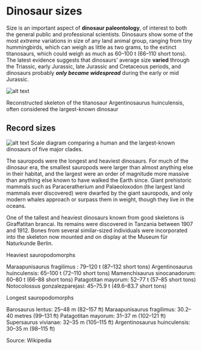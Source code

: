 # Dinosaur sizes

Size is an important aspect of **dinosaur paleontology**, of interest to both the general public and professional scientists. Dinosaurs show some of the most *extreme* variations in size of any land animal group, ranging from tiny hummingbirds, which can weigh as little as two grams, to the extinct titanosaurs, which could weigh as much as 60–100 t (66–110 short tons). The latest evidence suggests that dinosaurs' average size **varied** through the Triassic, early Jurassic, late Jurassic and Cretaceous periods, and dinosaurs probably ***only became widespread*** during the early or mid Jurassic.

![alt text](Museum_koenig_ausstellung_2010.jpg)

Reconstructed skeleton of the titanosaur Argentinosaurus huinculensis, often considered the largest-known dinosaur

## Record sizes

![alt text](Longest_dinosaur_by_clade.svg.png)
Scale diagram comparing a human and the largest-known dinosaurs of five major clades.

The sauropods were the longest and heaviest dinosaurs. For much of the dinosaur era, the smallest sauropods were larger than almost anything else in their habitat, and the largest were an order of magnitude more massive than anything else known to have walked the Earth since. Giant prehistoric mammals such as Paraceratherium and Palaeoloxodon (the largest land mammals ever discovered) were dwarfed by the giant sauropods, and only modern whales approach or surpass them in weight, though they live in the oceans.

One of the tallest and heaviest dinosaurs known from good skeletons is Giraffatitan brancai. Its remains were discovered in Tanzania between 1907 and 1912. Bones from several similar-sized individuals were incorporated into the skeleton now mounted and on display at the Museum für Naturkunde Berlin.

Heaviest sauropodomorphs

Maraapunisaurus fragilimus : 79–120 t (87–132 short tons)
Argentinosaurus huinculensis: 65–100 t (72–110 short tons)
Mamenchisaurus sinocanadorum: 60–80 t (66–88 short tons)
Patagotitan mayorum: 52–77 t (57–85 short tons)
Notocolossus gonzalezparejasi: 45–75.9 t (49.6–83.7 short tons)

Longest sauropodomorphs

Barosaurus lentus: 25–48 m (82–157 ft)
Maraapunisaurus fragilimus: 30.2–40 metres (99–131 ft)
Patagotitan mayorum: 31–37 m (102–121 ft)
Supersaurus vivianae: 32–35 m (105–115 ft)
Argentinosaurus huinculensis: 30–35 m (98–115 ft)

Source: Wikipedia
